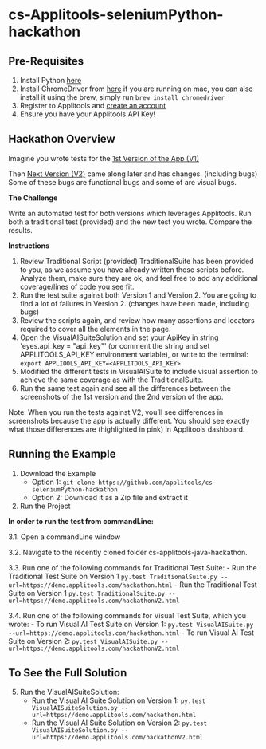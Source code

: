 # cs-Applitools-seleniumPython-hackathon

## Pre-Requisites
1.  Install Python [here](https://www.python.org/downloads/)
2.  Install ChromeDriver from [here](https://chromedriver.chromium.org/downloads) if you are running on mac, you can also install it using the brew, simply run `brew install chromedriver`
3.  Register to Applitools and [create an account](https://auth.applitools.com/users/register)
4.  Ensure you have your Applitools API Key!

## Hackathon Overview
Imagine you wrote tests for the [1st Version of the App (V1)](https://demo.applitools.com/hackathon.html)

Then [Next Version (V2)](https://demo.applitools.com/hackathonV2.html) came along later and has changes. (including bugs) Some of these bugs are functional bugs and some of are visual bugs. 

**The Challenge**

Write an automated test for both versions which leverages Applitools. Run both a traditional test (provided) and the new test you wrote. Compare the results.

**Instructions**

1.  Review Traditional Script (provided) TraditionalSuite has been provided to you, as we assume you have already written these scripts before. Analyze them, make sure they are ok, and feel free to add any additional coverage/lines of code you see fit.
2.  Run the test suite against both Version 1 and Version 2. You are going to find a lot of failures in Version 2. (changes have been made, including bugs)
3.  Review the scripts again, and review how many assertions and locators required to cover all the elements in the page.
4.  Open the VisualAISuiteSolution and set your ApiKey in string 'eyes.api_key = "api_key"' (or comment the string and set APPLITOOLS_API_KEY environment variable), or write to the terminal: `export APPLIOOLS_API_KEY=<APPLITOOLS_API_KEY>`
5.  Modified the different tests in VisualAISuite to include visual assertion to achieve the same coverage as with the TraditionalSuite.
6.  Run the same test again and see all the differences between the screenshots of the 1st version and the 2nd version of the app.

Note: When you run the tests against V2, you’ll see differences in screenshots because the app is actually different. You should see exactly what those differences are (highlighted in pink) in Applitools dashboard.

## Running the Example

1.  Download the Example
    -  Option 1:  `git clone https://github.com/applitools/cs-seleniumPython-hackathon`
    -  Option 2:  Download it as a Zip file and extract it
2.  Run the Project

**In order to run the test from commandLine:**

3.1.  Open a commandLine window

3.2.  Navigate to the recently cloned folder cs-applitools-java-hackathon.

3.3.  Run one of the following commands for Traditional Test Suite:
    -  Run the Traditional Test Suite on Version 1 `py.test TraditionalSuite.py --url=https://demo.applitools.com/hackathon.html`
    -  Run the Traditional Test Suite on Version 1 `py.test TraditionalSuite.py --url=https://demo.applitools.com/hackathonV2.html`
    
3.4.  Run one of the following commands for Visual Test Suite, which you wrote:
    -  To run Visual AI Test Suite on Version 1:  `py.test VisualAISuite.py --url=https://demo.applitools.com/hackathon.html`
    -  To run Visual AI Test Suite on Version 2:  `py.test VisualAISuite.py --url=https://demo.applitools.com/hackathonV2.html`

## To See the Full Solution
5.  Run the VisualAISuiteSolution:
    -  Run the Visual AI Suite Solution on Version 1: `py.test VisualAISuiteSolution.py --url=https://demo.applitools.com/hackathon.html`
    -  Run the Visual AI Suite Solution on Version 2: `py.test VisualAISuiteSolution.py --url=https://demo.applitools.com/hackathonV2.html`


